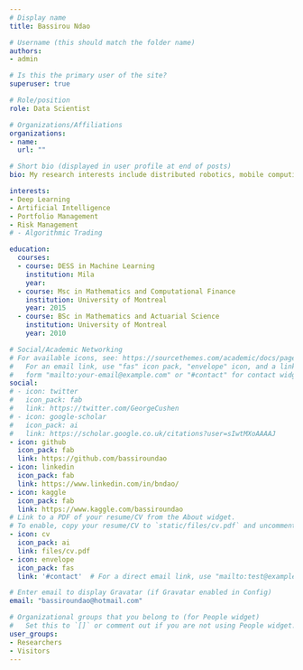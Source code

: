 ```yaml
---
# Display name
title: Bassirou Ndao

# Username (this should match the folder name)
authors:
- admin

# Is this the primary user of the site?
superuser: true

# Role/position
role: Data Scientist

# Organizations/Affiliations
organizations:
- name:
  url: ""

# Short bio (displayed in user profile at end of posts)
bio: My research interests include distributed robotics, mobile computing and programmable matter.

interests:
- Deep Learning
- Artificial Intelligence
- Portfolio Management
- Risk Management
# - Algorithmic Trading

education:
  courses:
  - course: DESS in Machine Learning
    institution: Mila
    year:
  - course: Msc in Mathematics and Computational Finance
    institution: University of Montreal
    year: 2015
  - course: BSc in Mathematics and Actuarial Science
    institution: University of Montreal
    year: 2010

# Social/Academic Networking
# For available icons, see: https://sourcethemes.com/academic/docs/page-builder/#icons
#   For an email link, use "fas" icon pack, "envelope" icon, and a link in the
#   form "mailto:your-email@example.com" or "#contact" for contact widget.
social:
# - icon: twitter
#   icon_pack: fab
#   link: https://twitter.com/GeorgeCushen
# - icon: google-scholar
#   icon_pack: ai
#   link: https://scholar.google.co.uk/citations?user=sIwtMXoAAAAJ
- icon: github
  icon_pack: fab
  link: https://github.com/bassiroundao
- icon: linkedin
  icon_pack: fab
  link: https://www.linkedin.com/in/bndao/
- icon: kaggle
  icon_pack: fab
  link: https://www.kaggle.com/bassiroundao
# Link to a PDF of your resume/CV from the About widget.
# To enable, copy your resume/CV to `static/files/cv.pdf` and uncomment the lines below.
- icon: cv
  icon_pack: ai
  link: files/cv.pdf
- icon: envelope
  icon_pack: fas
  link: '#contact'  # For a direct email link, use "mailto:test@example.org".

# Enter email to display Gravatar (if Gravatar enabled in Config)
email: "bassiroundao@hotmail.com"

# Organizational groups that you belong to (for People widget)
#   Set this to `[]` or comment out if you are not using People widget.
user_groups:
- Researchers
- Visitors
---
```




<!--  Strong quantitative academic background, strong problem solving and analytical skills.
 Experience in researching, developing, and implementing quantitative models for measuring, analyzing, and managing financial risks.
 Strong Knowledge of SQL and other standard database query tools and related applications.
 Data modeling using Machine learning, Dynamic programming, Stochastic Process, Monte Carlo Simulation, Time series analysis, statistical modeling, Option Pricing Theory, Stochastic Calculus and Scientific Computing.
 Expertise in deep learning using PyTorch.
 A strong background in data structures, algorithms, and object-oriented programming using Python and C++ primarily.
 Statistical Analysis/Modeling mainly with R, SAS, and MATLAB.
 Part time DESS candidate in machine learning at MILA.
 Proficiency in French, and English. -->

<!--  Seeking a quantitative analyst position with a global financial institution specializing in financial modeling.
 Expanding my knowledge and gaining more expertise in financial data modeling.
 Develop/implement, test/optimize quantitative models and strategies applied to finance. -->


<!-- Bassirou Ndao is Machine learning DESS candidate at the Quebec Artificial Intelligence Institute (MILA). His research interests include distributed robotics, mobile computing and programmable matter.-->


<!-- Have 3-5 years of applied experience in data science
Have experience in various machine learning use cases, such as, time series analysis, regression and classification
Have the agile mindset; delivering value iteratively
Have expert understanding of machine learning techniques; knowledge of tools and packages such as TensorFlow, PyTorch, Keras, Scikit-Learn, XGBoost, Matplotlib.
Have good knowledge of deep learning and more traditional machine learning algorithms
Have the ability to build, validate, deploy and monitor alliteratively advanced predictive models
Have excellent scripting and programming skills (such as Python, SQL)
Have experience in conducting Machine Learning projects
Have a positive, team-focused attitude and strong collaboration skills
Have excellent written and communication skills to present complete and cohesive findings
Have the ability to produce clear, logical and convincing arguments and explain complex ideas simply -->

<!-- Nelson Bighetti is a professor of artificial intelligence at the Stanford AI Lab. His research interests include distributed robotics, mobile computing and programmable matter. He leads the Robotic Neurobiology group, which develops self-reconfiguring robots, systems of self-organizing robots, and mobile sensor networks. -->


<!-- Financial data scientists possess a fundamental understanding of all data science skills along with advanced analytical skills, knowledge of the finance industry and the experience of working with financial markets. This position must be able to work with series data and perform data analysis, which means a solid background in statistics, operations, and predictive analytics. In order to work with large amounts of data, most in this position are skilled in R and Python, as well as SQL and NoSQL to retrieve the data from datasets. Many also have a working knowledge of big data technologies such as Hadoop, MapReduce, and Spark with the more advanced candidates having skills in machine learning. Additionally, financial data scientists have experience in data cleaning, data munging, as well as domain knowledge. -->

<!-- On the financial side, candidates understand financial planning and analysis that helps them determine actionable insights. Experience in testing time series models and forecasting is also crucial here. In my experience, financial data scientists have worked in the financial arena in some capacity and also have soft skills such as strong leadership and management abilities. While not always, this role typically leads a data science or finance team in some capacity, so the ability to offer professional development to more junior team members is important as well. -->



<!-- Naturally, finance is a field of data, which makes it data dependent. Collection of the data together with the century-old tradition of statistical and mathematical analysis led finance to become an of the early adopters of data science. Thus, combining the finance and data science has paved a way for a new profession called “Financial Data Science”. The astonishing rise of the Data Science application in Finance led someone to call it as “Triumph of Empiricists”. -->

<!-- “Econometrics is measurement in economics … [and] financial econometrics will [consequently] be defined as the application of statistical techniques to problems in finance’  -->

<!-- Long story short, financial data science is basically applying data science techniques to the financial issues. The question here is what are these data science tools? These include data wrangling, Machine Learning, and Deep Learning. Hence, if you can tackle the financial issues with these tools, you earn to be called as Financial Data Scientist. But is it easy to earn this title? Let’s briefly discuss it now. -->


<!-- Financial data scientist is now an emerging field combining both data science and finance domain. Throughout this reading, you may figure that for those who has neither data science nor finance background, it might take years to have the necessary financial data science knowledge. But if you majored in finance and decided to learn data science or vice versa, then it would a wise way to switch your career as a Financial Data Scientist. -->







<!-- When you combine your knowledge of data analysis and statistical techniques, technology skills to perform the analysis, and the financial domain knowledge, you become a financial data scientist and you are in a position to get the best insights from the financial data.   -->




